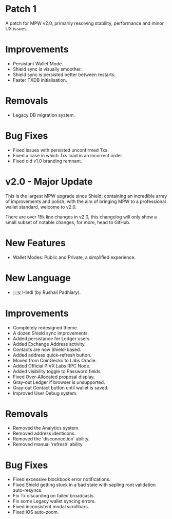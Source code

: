# Patch 1
A patch for MPW v2.0, primarily resolving stability, performance and minor UX issues.

# Improvements
- Persistant Wallet Mode.
- Shield sync is visually smoother.
- Shield sync is persisted better between restarts.
- Faster TXDB initialisation.

# Removals
- Legacy DB migration system.

# Bug Fixes
- Fixed issues with persisted unconfirmed Txs.
- Fixed a case in which Txs load in an incorrect order.
- Fixed old v1.0 branding remnant.

# v2.0 - Major Update
This is the largest MPW upgrade since Shield; containing an incredible array of improvements and polish, with the aim of bringing MPW to a professional wallet standard, welcome to v2.0.

There are over 15k line changes in v2.0, this changelog will only show a small subset of notable changes, for more, head to GitHub.

# New Features
- Wallet Modes: Public and Private, a simplified experience.

# New Language
- 🇮🇳 Hindi (by Rushali Padhiary).

# Improvements
- Completely redesigned theme.
- A dozen Shield sync improvements.
- Added persistance for Ledger users.
- Added Exchange Address activity.
- Contacts are now Shield-based.
- Added address quick-refresh button.
- Moved from CoinGecko to Labs Oracle.
- Added Official PIVX Labs RPC Node.
- Added visibility toggle to Password fields.
- Fixed Over-Allocated proposal display.
- Gray-out Ledger if browser is unsupported.
- Gray-out Contact button until wallet is saved.
- Improved User Debug system.

# Removals
- Removed the Analytics system.
- Removed address identicons.
- Removed the 'disconnection' ability.
- Removed manual 'refresh' ability.

# Bug Fixes
- Fixed excessive blockbook error notifications.
- Fixed Shield getting stuck in a bad state with sapling root validation auto-resyncs.
- Fix Tx discarding on failed broadcasts.
- Fix some Legacy wallet syncing errors.
- Fixed inconsistent modal scrollbars.
- Fixed iOS auto-zoom.